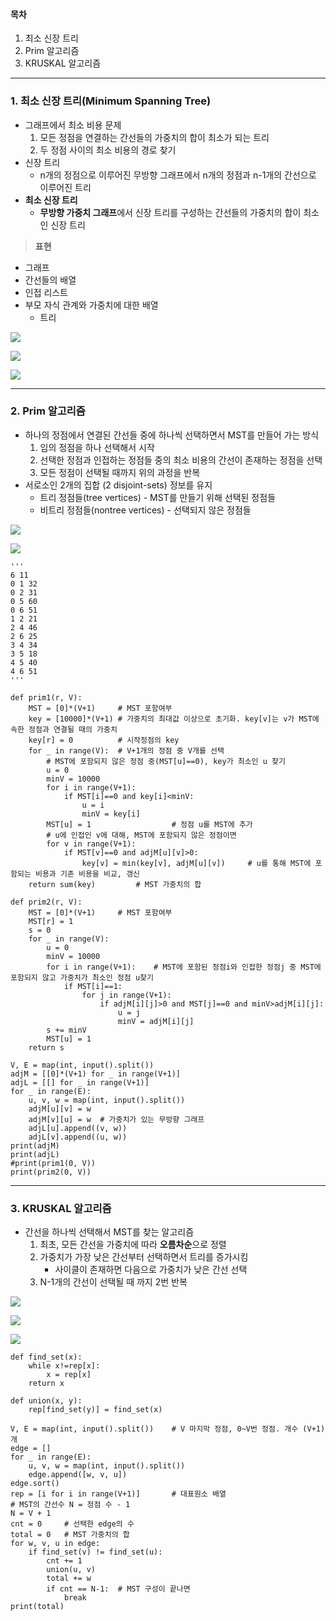 

#### **목차**

1.  최소 신장 트리
2.  Prim 알고리즘
3.  KRUSKAL 알고리즘

---

### **1. 최소 신장 트리(Minimum Spanning Tree)**

-   그래프에서 최소 비용 문제
    1.  모든 정점을 연결하는 간선들의 가중치의 합이 최소가 되는 트리
    2.  두 정점 사이의 최소 비용의 경로 찾기
-   신장 트리
    -   n개의 정점으로 이루어진 무방향 그래프에서 n개의 정점과 n-1개의 간선으로 이루어진 트리
-   **최소 신장 트리**
    -   **무방향 가중치 그래프**에서 신장 트리를 구성하는 간선들의 가중치의 합이 최소인 신장 트리

> **표현**

-   그래프
-   간선들의 배열
-   인접 리스트
-   부모 자식 관계와 가중치에 대한 배열
    -   트리

![](https://k.kakaocdn.net/dn/bBzIBc/btrNhCE7znO/fG0Wow9pB1znVP5Cx1QyZ0/img.png)

![](https://k.kakaocdn.net/dn/cie4LK/btrNhRPxEKu/HSdfdipriWc8lZH6OrDnBK/img.png)

![](https://k.kakaocdn.net/dn/b0yGe0/btrNihmV0Z4/DJmg1b1ApJbGyQZtFIckHK/img.png)

---

### **2. Prim 알고리즘**

-   하나의 정점에서 연결된 간선들 중에 하나씩 선택하면서 MST를 만들어 가는 방식
    1.  임의 정점을 하나 선택해서 시작
    2.  선택한 정점과 인접하는 정점들 중의 최소 비용의 간선이 존재하는 정점을 선택
    3.  모든 정점이 선택될 때까지 위의 과정을 반복
-   서로소인 2개의 집합 (2 disjoint-sets) 정보를 유지
    -   트리 정점들(tree vertices) - MST를 만들기 위해 선택된 정점들
    -   비트리 정점들(nontree vertices) - 선택되지 않은 정점들

![](https://k.kakaocdn.net/dn/pytGv/btrNlaAlWMF/ZTtvZKkntjzl0L0OAFzcBk/img.png)

![](https://k.kakaocdn.net/dn/6llHl/btrNka1ELN4/IvnnAv8vKOMXaxjjs0sQ11/img.png)

```
'''
6 11
0 1 32
0 2 31
0 5 60
0 6 51
1 2 21
2 4 46
2 6 25
3 4 34
3 5 18
4 5 40
4 6 51
'''

def prim1(r, V):
    MST = [0]*(V+1)     # MST 포함여부
    key = [10000]*(V+1) # 가중치의 최대값 이상으로 초기화. key[v]는 v가 MST에 속한 정점과 연결될 때의 가중치
    key[r] = 0          # 시작정점의 key
    for _ in range(V):  # V+1개의 정점 중 V개를 선택
        # MST에 포함되지 않은 정점 중(MST[u]==0), key가 최소인 u 찾기
        u = 0
        minV = 10000
        for i in range(V+1):
            if MST[i]==0 and key[i]<minV:
                u = i
                minV = key[i]
        MST[u] = 1                  # 정점 u를 MST에 추가
        # u에 인접인 v에 대해, MST에 포함되지 않은 정점이면
        for v in range(V+1):
            if MST[v]==0 and adjM[u][v]>0:
                key[v] = min(key[v], adjM[u][v])     # u를 통해 MST에 포함되는 비용과 기존 비용을 비교, 갱신
    return sum(key)         # MST 가중치의 합

def prim2(r, V):
    MST = [0]*(V+1)     # MST 포함여부
    MST[r] = 1
    s = 0
    for _ in range(V):
        u = 0
        minV = 10000
        for i in range(V+1):    # MST에 포함된 정점i와 인접한 정점j 중 MST에 포함되지 않고 가중치가 최소인 정점 u찾기
            if MST[i]==1:
                for j in range(V+1):
                    if adjM[i][j]>0 and MST[j]==0 and minV>adjM[i][j]:
                        u = j
                        minV = adjM[i][j]
        s += minV
        MST[u] = 1
    return s

V, E = map(int, input().split())
adjM = [[0]*(V+1) for _ in range(V+1)]
adjL = [[] for _ in range(V+1)]
for _ in range(E):
    u, v, w = map(int, input().split())
    adjM[u][v] = w
    adjM[v][u] = w  # 가중치가 있는 무방향 그래프
    adjL[u].append((v, w))
    adjL[v].append((u, w))
print(adjM)
print(adjL)
#print(prim1(0, V))
print(prim2(0, V))
```

---

### **3. KRUSKAL 알고리즘**

-   간선을 하나씩 선택해서 MST를 찾는 알고리즘
    1.  최초, 모든 간선을 가중치에 따라 **오름차순**으로 정렬
    2.  가중치가 가장 낮은 간선부터 선택하면서 트리를 증가시킴
        -   사이클이 존재하면 다음으로 가중치가 낮은 간선 선택
    3.  N-1개의 간선이 선택될 때 까지 2번 반복

![](https://k.kakaocdn.net/dn/djcBxC/btrNhSt9739/uKcTL8sxVgWkg1Ve4LHhr0/img.png)

![](https://k.kakaocdn.net/dn/dJ2pv5/btrNic0j0Z8/AABtvAa142X4XCTsippwfK/img.png)

![](https://k.kakaocdn.net/dn/dqHzbP/btrNkDbBl1H/sUo92OZ2FYtkkjnaahObY0/img.png)

```
def find_set(x):
    while x!=rep[x]:
        x = rep[x]
    return x

def union(x, y):
    rep[find_set(y)] = find_set(x)

V, E = map(int, input().split())    # V 마지막 정점, 0~V번 정점. 개수 (V+1)개
edge = []
for _ in range(E):
    u, v, w = map(int, input().split())
    edge.append([w, v, u])
edge.sort()
rep = [i for i in range(V+1)]       # 대표원소 배열
# MST의 간선수 N = 정점 수 - 1
N = V + 1
cnt = 0     # 선택한 edge의 수
total = 0   # MST 가중치의 합
for w, v, u in edge:
    if find_set(v) != find_set(u):
        cnt += 1
        union(u, v)
        total += w
        if cnt == N-1:  # MST 구성이 끝나면
            break
print(total)
```
